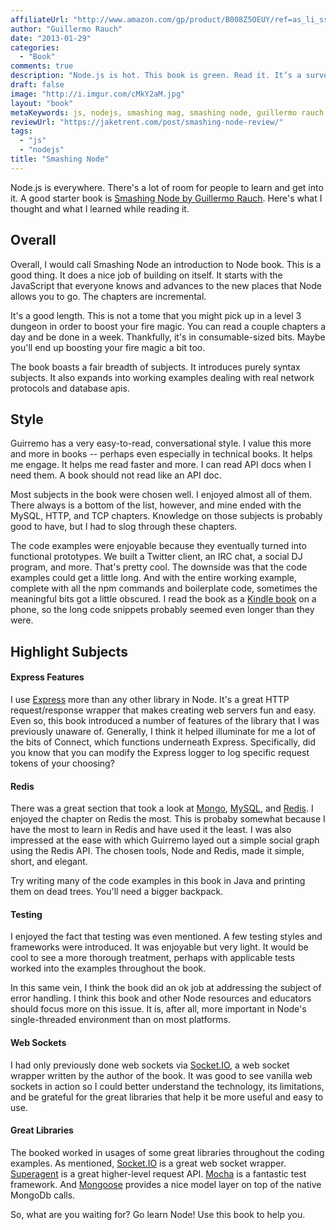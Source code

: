 ```yaml
---
affiliateUrl: "http://www.amazon.com/gp/product/B008Z5OEUY/ref=as_li_ss_tl?ie=UTF8&camp=1789&creative=390957&creativeASIN=B008Z5OEUY&linkCode=as2&tag=jaktre-20"
author: "Guillermo Rauch"
date: "2013-01-29"
categories:
  - "Book"
comments: true
description: "Node.js is hot. This book is green. Read it. It’s a survey of Node and a variety of interesting features."
draft: false
image: "http://i.imgur.com/cMkY2aM.jpg"
layout: "book"
metaKeywords: js, nodejs, smashing mag, smashing node, guillermo rauch, javascript everywhere
reviewUrl: "https://jaketrent.com/post/smashing-node-review/"
tags:
  - "js"
  - "nodejs"
title: "Smashing Node"
---
```


Node.js is everywhere.  There's a lot of room for people to learn and get into it.  A good starter book is [Smashing Node by Guillermo Rauch](http://amzn.to/14ttetp).  Here's what I thought and what I learned while reading it.

<!--more-->

## Overall

Overall, I would call Smashing Node an introduction to Node book.  This is a good thing.  It does a nice job of building on itself.  It starts with the JavaScript that everyone knows and advances to the new places that Node allows you to go.  The chapters are incremental.

It's a good length.  This is not a tome that you might pick up in a level 3 dungeon in order to boost your fire magic.  You can read a couple chapters a day and be done in a week.  Thankfully, it's in consumable-sized bits.  Maybe you'll end up boosting your fire magic a bit too.

The book boasts a fair breadth of subjects.  It introduces purely syntax subjects.  It also expands into working examples dealing with real network protocols and database apis.

## Style

Guirremo has a very easy-to-read, conversational style.  I value this more and more in books -- perhaps even especially in technical books.  It helps me engage.  It helps me read faster and more.  I can read API docs when I need them.  A book should not read like an API doc.

Most subjects in the book were chosen well.  I enjoyed almost all of them.  There always is a bottom of the list, however, and mine ended with the MySQL, HTTP, and TCP chapters.  Knowledge on those subjects is probably good to have, but I had to slog through these chapters.

The code examples were enjoyable because they eventually turned into functional prototypes.  We built a Twitter client, an IRC chat, a social DJ program, and more.  That's pretty cool.  The downside was that the code examples could get a little long.  And with the entire working example, complete with all the npm commands and boilerplate code, sometimes the meaningful bits got a little obscured.  I read the book as a [Kindle book](http://amzn.to/14ttetp) on a phone, so the long code snippets probably seemed even longer than they were.

## Highlight Subjects

#### Express Features

I use [Express](http://expressjs.com/) more than any other library in Node.  It's a great HTTP request/response wrapper that makes creating web servers fun and easy.  Even so, this book introduced a number of features of the library that I was previously unaware of.  Generally, I think it helped illuminate for me a lot of the bits of Connect, which functions underneath Express.  Specifically, did you know that you can modify the Express logger to log specific request tokens of your choosing?  

#### Redis

There was a great section that took a look at [Mongo](http://www.mongodb.org/), [MySQL](http://www.mysql.com/), and [Redis](http://redis.io/).  I enjoyed the chapter on Redis the most.  This is probaby somewhat because I have the most to learn in Redis and have used it the least.  I was also impressed at the ease with which Guirremo layed out a simple social graph using the Redis API.  The chosen tools, Node and Redis, made it simple, short, and elegant.  

Try writing many of the code examples in this book in Java and printing them on dead trees.  You'll need a bigger backpack.

#### Testing

I enjoyed the fact that testing was even mentioned.  A few testing styles and frameworks were introduced.  It was enjoyable but very light.  It would be cool to see a more thorough treatment, perhaps with applicable tests worked into the examples throughout the book.  

In this same vein, I think the book did an ok job at addressing the subject of error handling.  I think this book and other Node resources and educators should focus more on this issue.  It is, after all, more important in Node's single-threaded environment than on most platforms.

#### Web Sockets

I had only previously done web sockets via [Socket.IO](http://socket.io/), a web socket wrapper written by the author of the book.  It was good to see vanilla web sockets in action so I could better understand the technology, its limitations, and be grateful for the great libraries that help it be more useful and easy to use.

#### Great Libraries

The booked worked in usages of some great libraries throughout the coding examples.  As mentioned, [Socket.IO](http://socket.io/) is a great web socket wrapper.  [Superagent](https://github.com/visionmedia/superagent) is a great higher-level request API.  [Mocha](http://visionmedia.github.com/mocha/) is a fantastic test framework.  And [Mongoose](http://mongoosejs.com/) provides a nice model layer on top of the native MongoDb calls.

So, what are you waiting for?  Go learn Node!  Use this book to help you.
